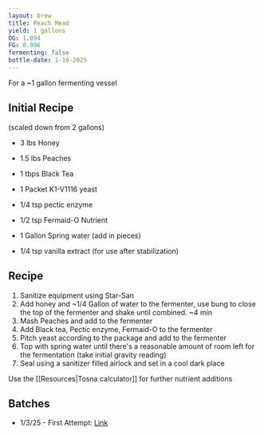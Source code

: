 ```yaml
---
layout: brew
title: Peach Mead
yield: 1 gallons
OG: 1.094
FG: 0.996
fermenting: false
bottle-date: 1-19-2025
---
```


For a ~1 gallon fermenting vessel

## Initial Recipe
(scaled down from 2 gallons)
 - 3 lbs Honey
 - 1.5 lbs Peaches 
 - 1 tbps Black Tea
 - 1 Packet K1-V1116 yeast
 - 1/4 tsp pectic enzyme
 - 1/2 tsp Fermaid-O Nutrient
 - 1 Gallon Spring water (add in pieces)
 
 - 1/4 tsp vanilla extract (for use after stabilization)

## Recipe
 1. Sanitize equipment using Star-San
 2. Add honey and ~1/4 Gallon of water to the fermenter, use bung to close the top of the fermenter and shake until combined. ~4 min
 3. Mash Peaches and add to the fermenter
 5. Add Black tea, Pectic enzyme, Fermaid-O to the fermenter
 6. Pitch yeast according to the package and add to the fermenter
 7. Top with spring water until there's a reasonable amount of room left for the fermentation (take initial gravity reading)
 8. Seal using a sanitizer filled airlock and set in a cool dark place

Use the [[Resources|Tosna calculator]] for further nutrient additions

## Batches
 - 1/3/25 - First Attempt: <a href="{{ site.baseurl }}/Peach-Attempts/Attempt-1">Link</a>
